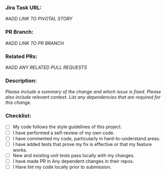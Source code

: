 ### Jira Task URL: 
_#ADD LINK TO PIVOTAL STORY_

### PR Branch: 
_#ADD LINK TO PR BRANCH_

### Related PRs:
_#ADD ANY RELATED PULL REQUESTS_

### Description:

_Please include a summary of the change and which issue is fixed._
_Please also include relevant context._
_List any dependencies that are required for this change._

### Checklist:

- [ ] My code follows the style guidelines of this project.
- [ ] I have performed a self-review of my own code.
- [ ] I have commented my code, particularly in hard-to-understand areas.
- [ ] I have added tests that prove my fix is effective or that my feature works.
- [ ] New and existing unit tests pass locally with my changes.
- [ ] I have made PR in Any dependent changes in their repos.
- [ ] I Have lint my code locally prior to submission.
